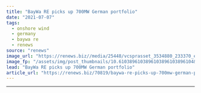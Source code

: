 ```yaml
---
title: "BayWa RE picks up 700MW German portfolio"
date: "2021-07-07"
tags: 
  - onshore wind
  - germany
  - baywa re
  - renews
source: "renews"
image_url: "https://renews.biz//media/25448/vcsprasset_3534880_233370_ea1676eb-871a-4296-8a31-c18c16a37505_0.jpg?mode=crop&width=770&heightratio=0.6103896103896103896103896104&slimmage=true"
image_fp: "/assets/img/post_thumbnails/10.6103896103896103896103896104&slimmage=true"
lead: "BayWa RE picks up 700MW German portfolio"
article_url: "https://renews.biz/70819/baywa-re-picks-up-700mw-german-portfolio/"
---
```


---
